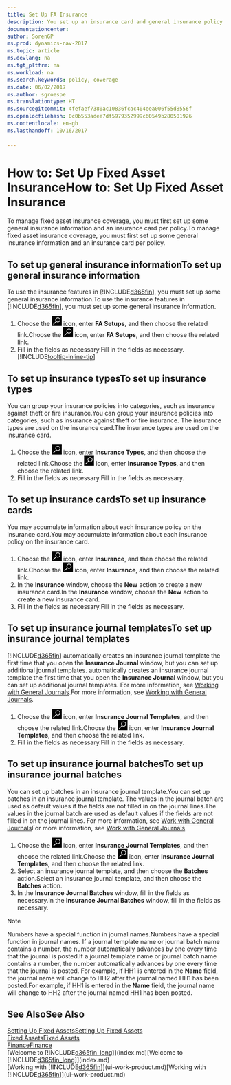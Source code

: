 ```yaml
---
title: Set Up FA Insurance
description: You set up an insurance card and general insurance policy information to manage fixed asset insurance coverage.
documentationcenter: 
author: SorenGP
ms.prod: dynamics-nav-2017
ms.topic: article
ms.devlang: na
ms.tgt_pltfrm: na
ms.workload: na
ms.search.keywords: policy, coverage
ms.date: 06/02/2017
ms.author: sgroespe
ms.translationtype: HT
ms.sourcegitcommit: 4fefaef7380ac10836fcac404eea006f55d8556f
ms.openlocfilehash: 0c0b553adee7df5979352999c60549b280501926
ms.contentlocale: en-gb
ms.lasthandoff: 10/16/2017

---
```

# <a name="how-to-set-up-fixed-asset-insurance"></a><span data-ttu-id="b3268-103">How to: Set Up Fixed Asset Insurance</span><span class="sxs-lookup"><span data-stu-id="b3268-103">How to: Set Up Fixed Asset Insurance</span></span>
<span data-ttu-id="b3268-104">To manage fixed asset insurance coverage, you must first set up some general insurance information and an insurance card per policy.</span><span class="sxs-lookup"><span data-stu-id="b3268-104">To manage fixed asset insurance coverage, you must first set up some general insurance information and an insurance card per policy.</span></span>

## <a name="to-set-up-general-insurance-information"></a><span data-ttu-id="b3268-105">To set up general insurance information</span><span class="sxs-lookup"><span data-stu-id="b3268-105">To set up general insurance information</span></span>
<span data-ttu-id="b3268-106">To use the insurance features in [!INCLUDE[d365fin](includes/d365fin_md.md)], you must set up some general insurance information.</span><span class="sxs-lookup"><span data-stu-id="b3268-106">To use the insurance features in [!INCLUDE[d365fin](includes/d365fin_md.md)], you must set up some general insurance information.</span></span>  

1. <span data-ttu-id="b3268-107">Choose the ![Search for Page or Report](media/ui-search/search_small.png "Search for Page or Report icon") icon, enter **FA Setups**, and then choose the related link.</span><span class="sxs-lookup"><span data-stu-id="b3268-107">Choose the ![Search for Page or Report](media/ui-search/search_small.png "Search for Page or Report icon") icon, enter **FA Setups**, and then choose the related link.</span></span>  
2. <span data-ttu-id="b3268-108">Fill in the fields as necessary.</span><span class="sxs-lookup"><span data-stu-id="b3268-108">Fill in the fields as necessary.</span></span> [!INCLUDE[tooltip-inline-tip](includes/tooltip-inline-tip_md.md)]  

## <a name="to-set-up-insurance-types"></a><span data-ttu-id="b3268-109">To set up insurance types</span><span class="sxs-lookup"><span data-stu-id="b3268-109">To set up insurance types</span></span>
<span data-ttu-id="b3268-110">You can group your insurance policies into categories, such as insurance against theft or fire insurance.</span><span class="sxs-lookup"><span data-stu-id="b3268-110">You can group your insurance policies into categories, such as insurance against theft or fire insurance.</span></span> <span data-ttu-id="b3268-111">The insurance types are used on the insurance card.</span><span class="sxs-lookup"><span data-stu-id="b3268-111">The insurance types are used on the insurance card.</span></span>

1. <span data-ttu-id="b3268-112">Choose the ![Search for Page or Report](media/ui-search/search_small.png "Search for Page or Report icon") icon, enter **Insurance Types**, and then choose the related link.</span><span class="sxs-lookup"><span data-stu-id="b3268-112">Choose the ![Search for Page or Report](media/ui-search/search_small.png "Search for Page or Report icon") icon, enter **Insurance Types**, and then choose the related link.</span></span>  
2. <span data-ttu-id="b3268-113">Fill in the fields as necessary.</span><span class="sxs-lookup"><span data-stu-id="b3268-113">Fill in the fields as necessary.</span></span>

## <a name="to-set-up-insurance-cards"></a><span data-ttu-id="b3268-114">To set up insurance cards</span><span class="sxs-lookup"><span data-stu-id="b3268-114">To set up insurance cards</span></span>
<span data-ttu-id="b3268-115">You may accumulate information about each insurance policy on the insurance card.</span><span class="sxs-lookup"><span data-stu-id="b3268-115">You may accumulate information about each insurance policy on the insurance card.</span></span>  

1. <span data-ttu-id="b3268-116">Choose the ![Search for Page or Report](media/ui-search/search_small.png "Search for Page or Report icon") icon, enter **Insurance**, and then choose the related link.</span><span class="sxs-lookup"><span data-stu-id="b3268-116">Choose the ![Search for Page or Report](media/ui-search/search_small.png "Search for Page or Report icon") icon, enter **Insurance**, and then choose the related link.</span></span>  
2. <span data-ttu-id="b3268-117">In the **Insurance** window, choose the **New** action to create a  new insurance card.</span><span class="sxs-lookup"><span data-stu-id="b3268-117">In the **Insurance** window, choose the **New** action to create a  new insurance card.</span></span>  
3. <span data-ttu-id="b3268-118">Fill in the fields as necessary.</span><span class="sxs-lookup"><span data-stu-id="b3268-118">Fill in the fields as necessary.</span></span>

## <a name="to-set-up-insurance-journal-templates"></a><span data-ttu-id="b3268-119">To set up insurance journal templates</span><span class="sxs-lookup"><span data-stu-id="b3268-119">To set up insurance journal templates</span></span>
[!INCLUDE[d365fin](includes/d365fin_md.md)]<span data-ttu-id="b3268-120"> automatically creates an insurance journal template the first time that you open the **Insurance Journal** window, but you can set up additional journal templates.</span><span class="sxs-lookup"><span data-stu-id="b3268-120"> automatically creates an insurance journal template the first time that you open the **Insurance Journal** window, but you can set up additional journal templates.</span></span> <span data-ttu-id="b3268-121">For more information, see [Working with General Journals](ui-work-general-journals.md).</span><span class="sxs-lookup"><span data-stu-id="b3268-121">For more information, see [Working with General Journals](ui-work-general-journals.md).</span></span>  

1. <span data-ttu-id="b3268-122">Choose the ![Search for Page or Report](media/ui-search/search_small.png "Search for Page or Report icon") icon, enter **Insurance Journal Templates**, and then choose the related link.</span><span class="sxs-lookup"><span data-stu-id="b3268-122">Choose the ![Search for Page or Report](media/ui-search/search_small.png "Search for Page or Report icon") icon, enter **Insurance Journal Templates**, and then choose the related link.</span></span>  
2. <span data-ttu-id="b3268-123">Fill in the fields as necessary.</span><span class="sxs-lookup"><span data-stu-id="b3268-123">Fill in the fields as necessary.</span></span>

## <a name="to-set-up-insurance-journal-batches"></a><span data-ttu-id="b3268-124">To set up insurance journal batches</span><span class="sxs-lookup"><span data-stu-id="b3268-124">To set up insurance journal batches</span></span>
<span data-ttu-id="b3268-125">You can set up batches in an insurance journal template.</span><span class="sxs-lookup"><span data-stu-id="b3268-125">You can set up batches in an insurance journal template.</span></span> <span data-ttu-id="b3268-126">The values in the journal batch are used as default values if the fields are not filled in on the journal lines.</span><span class="sxs-lookup"><span data-stu-id="b3268-126">The values in the journal batch are used as default values if the fields are not filled in on the journal lines.</span></span> <span data-ttu-id="b3268-127">For more information, see [Work with General Journals](ui-work-general-journals.md)</span><span class="sxs-lookup"><span data-stu-id="b3268-127">For more information, see [Work with General Journals](ui-work-general-journals.md)</span></span>  

1. <span data-ttu-id="b3268-128">Choose the ![Search for Page or Report](media/ui-search/search_small.png "Search for Page or Report icon") icon, enter **Insurance Journal Templates**, and then choose the related link.</span><span class="sxs-lookup"><span data-stu-id="b3268-128">Choose the ![Search for Page or Report](media/ui-search/search_small.png "Search for Page or Report icon") icon, enter **Insurance Journal Templates**, and then choose the related link.</span></span>  
2. <span data-ttu-id="b3268-129">Select an insurance journal template, and then choose the **Batches** action.</span><span class="sxs-lookup"><span data-stu-id="b3268-129">Select an insurance journal template, and then choose the **Batches** action.</span></span>
3. <span data-ttu-id="b3268-130">In the **Insurance Journal Batches** window, fill in the fields as necessary.</span><span class="sxs-lookup"><span data-stu-id="b3268-130">In the **Insurance Journal Batches** window, fill in the fields as necessary.</span></span>

> [!NOTE]  
>   <span data-ttu-id="b3268-131">Numbers have a special function in journal names.</span><span class="sxs-lookup"><span data-stu-id="b3268-131">Numbers have a special function in journal names.</span></span> <span data-ttu-id="b3268-132">If a journal template name or journal batch name contains a number, the number automatically advances by one every time that the journal is posted.</span><span class="sxs-lookup"><span data-stu-id="b3268-132">If a journal template name or journal batch name contains a number, the number automatically advances by one every time that the journal is posted.</span></span> <span data-ttu-id="b3268-133">For example, if HH1 is entered in the **Name** field, the journal name will change to HH2 after the journal named HH1 has been posted.</span><span class="sxs-lookup"><span data-stu-id="b3268-133">For example, if HH1 is entered in the **Name** field, the journal name will change to HH2 after the journal named HH1 has been posted.</span></span>

## <a name="see-also"></a><span data-ttu-id="b3268-134">See Also</span><span class="sxs-lookup"><span data-stu-id="b3268-134">See Also</span></span>
[<span data-ttu-id="b3268-135">Setting Up Fixed Assets</span><span class="sxs-lookup"><span data-stu-id="b3268-135">Setting Up Fixed Assets</span></span>](fa-setup.md)  
[<span data-ttu-id="b3268-136">Fixed Assets</span><span class="sxs-lookup"><span data-stu-id="b3268-136">Fixed Assets</span></span>](fa-manage.md)  
[<span data-ttu-id="b3268-137">Finance</span><span class="sxs-lookup"><span data-stu-id="b3268-137">Finance</span></span>](finance.md)  
<span data-ttu-id="b3268-138">[Welcome to [!INCLUDE[d365fin_long](includes/d365fin_long_md.md)]](index.md)</span><span class="sxs-lookup"><span data-stu-id="b3268-138">[Welcome to [!INCLUDE[d365fin_long](includes/d365fin_long_md.md)]](index.md)</span></span>  
<span data-ttu-id="b3268-139">[Working with [!INCLUDE[d365fin](includes/d365fin_md.md)]](ui-work-product.md)</span><span class="sxs-lookup"><span data-stu-id="b3268-139">[Working with [!INCLUDE[d365fin](includes/d365fin_md.md)]](ui-work-product.md)</span></span>

